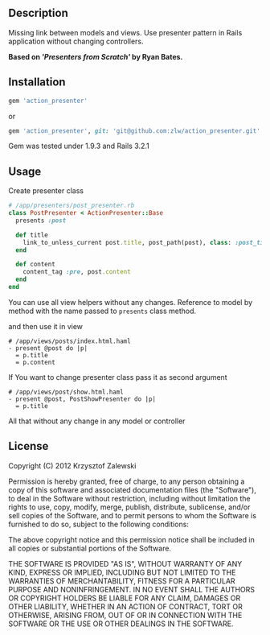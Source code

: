 ## Description

Missing link between models and views.
Use presenter pattern in Rails application without changing controllers.

**Based on *'Presenters from Scratch'* by Ryan Bates.**

## Installation

```ruby
gem 'action_presenter'
```

or

```ruby
gem 'action_presenter', git: 'git@github.com:zlw/action_presenter.git'
```

Gem was tested under 1.9.3 and Rails 3.2.1

## Usage

Create presenter class

```ruby
# /app/presenters/post_presenter.rb
class PostPresenter < ActionPresenter::Base
  presents :post

  def title
    link_to_unless_current post.title, post_path(post), class: :post_title_link
  end

  def content
    content_tag :pre, post.content
  end
end
```

You can use all view helpers without any changes. Reference to model by method with the name passed to `presents` class method.

and then use it in view

```haml
# /app/views/posts/index.html.haml
- present @post do |p|
  = p.title
  = p.content
```

If You want to change presenter class pass it as second argument

```haml
# /app/views/post/show.html.haml
- present @post, PostShowPresenter do |p|
  = p.title
```

All that without any change in any model or controller

## License

Copyright (C) 2012 Krzysztof Zalewski

Permission is hereby granted, free of charge, to any person obtaining a copy of this software and associated documentation files (the "Software"), to deal in the Software without restriction, including without limitation the rights to use, copy, modify, merge, publish, distribute, sublicense, and/or sell copies of the Software, and to permit persons to whom the Software is furnished to do so, subject to the following conditions:

The above copyright notice and this permission notice shall be included in all copies or substantial portions of the Software.

THE SOFTWARE IS PROVIDED "AS IS", WITHOUT WARRANTY OF ANY KIND, EXPRESS OR IMPLIED, INCLUDING BUT NOT LIMITED TO THE WARRANTIES OF MERCHANTABILITY, FITNESS FOR A PARTICULAR PURPOSE AND NONINFRINGEMENT. IN NO EVENT SHALL THE AUTHORS OR COPYRIGHT HOLDERS BE LIABLE FOR ANY CLAIM, DAMAGES OR OTHER LIABILITY, WHETHER IN AN ACTION OF CONTRACT, TORT OR OTHERWISE, ARISING FROM, OUT OF OR IN CONNECTION WITH THE SOFTWARE OR THE USE OR OTHER DEALINGS IN THE SOFTWARE.